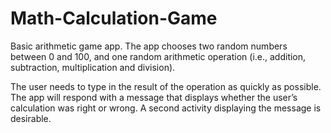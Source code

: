 # Math-Calculation-Game

Basic arithmetic game app. The app chooses two random
numbers between 0 and 100, and one random arithmetic operation (i.e., addition, subtraction,
multiplication and division). 

The user needs to type in the result of the operation as quickly as
possible. The app will respond with a message that displays whether the user’s calculation
was right or wrong. A second activity displaying the message is desirable.
